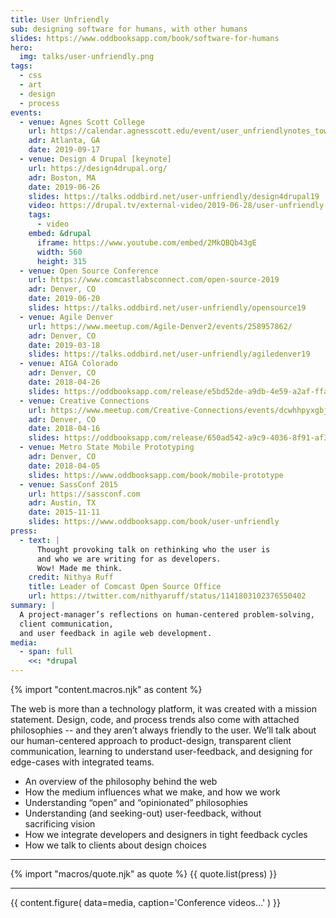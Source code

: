 ```yaml
---
title: User Unfriendly
sub: designing software for humans, with other humans
slides: https://www.oddbooksapp.com/book/software-for-humans
hero:
  img: talks/user-unfriendly.png
tags:
  - css
  - art
  - design
  - process
events:
  - venue: Agnes Scott College
    url: https://calendar.agnesscott.edu/event/user_unfriendlynotes_toward_a_queer_web
    adr: Atlanta, GA
    date: 2019-09-17
  - venue: Design 4 Drupal [keynote]
    url: https://design4drupal.org/
    adr: Boston, MA
    date: 2019-06-26
    slides: https://talks.oddbird.net/user-unfriendly/design4drupal19
    video: https://drupal.tv/external-video/2019-06-28/user-unfriendly-practical-guide-losing-control
    tags:
      - video
    embed: &drupal
      iframe: https://www.youtube.com/embed/2MkQBQb43gE
      width: 560
      height: 315
  - venue: Open Source Conference
    url: https://www.comcastlabsconnect.com/open-source-2019
    adr: Denver, CO
    date: 2019-06-20
    slides: https://talks.oddbird.net/user-unfriendly/opensource19
  - venue: Agile Denver
    url: https://www.meetup.com/Agile-Denver2/events/258957862/
    adr: Denver, CO
    date: 2019-03-18
    slides: https://talks.oddbird.net/user-unfriendly/agiledenver19
  - venue: AIGA Colorado
    adr: Denver, CO
    date: 2018-04-26
    slides: https://oddbooksapp.com/release/e5bd52de-a9db-4e59-a2af-ffa8a68f9100
  - venue: Creative Connections
    url: https://www.meetup.com/Creative-Connections/events/dcwhhpyxgbjb/
    adr: Denver, CO
    date: 2018-04-16
    slides: https://oddbooksapp.com/release/650ad542-a9c9-4036-8f91-af34ae449d3c
  - venue: Metro State Mobile Prototyping
    adr: Denver, CO
    date: 2018-04-05
    slides: https://www.oddbooksapp.com/book/mobile-prototype
  - venue: SassConf 2015
    url: https://sassconf.com
    adr: Austin, TX
    date: 2015-11-11
    slides: https://www.oddbooksapp.com/book/user-unfriendly
press:
  - text: |
      Thought provoking talk on rethinking who the user is
      and who we are writing for as developers.
      Wow! Made me think.
    credit: Nithya Ruff
    title: Leader of Comcast Open Source Office
    url: https://twitter.com/nithyaruff/status/1141803102376550402
summary: |
  A project-manager’s reflections on human-centered problem-solving,
  client communication,
  and user feedback in agile web development.
media:
  - span: full
    <<: *drupal
---
```


{% import "content.macros.njk" as content %}

The web is more than a technology platform,
it was created with a mission statement.
Design, code, and process trends also come with attached philosophies --
and they aren’t always friendly to the user.
We’ll talk about our human-centered approach to product-design,
transparent client communication,
learning to understand user-feedback,
and designing for edge-cases with integrated teams.

- An overview of the philosophy behind the web
- How the medium influences what we make, and how we work
- Understanding “open” and “opinionated” philosophies
- Understanding (and seeking-out) user-feedback, without sacrificing vision
- How we integrate developers and designers in tight feedback cycles
- How we talk to clients about design choices

------

{% import "macros/quote.njk" as quote %}
{{ quote.list(press) }}

------

{{ content.figure(
  data=media,
  caption='Conference videos…'
) }}
